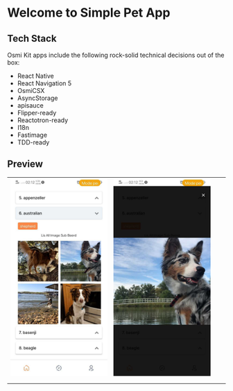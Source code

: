 # Welcome to Simple Pet App
## Tech Stack
Osmi Kit apps include the following rock-solid technical decisions out of the box:
- React Native
- React Navigation 5
- OsmiCSX
- AsyncStorage
- apisauce
- Flipper-ready
- Reactotron-ready
- I18n
- Fastimage
- TDD-ready

## Preview

|                                          |                                          |                                          |     |
| ---------------------------------------- | ---------------------------------------- | ---------------------------------------- | --- |
| ![screenshots1](dist/gambar/info1.jpg) | ![screenshots2](dist/gambar/info2.jpg) | |     |
|                                          |                                          |                                          |     |
|                                          |                                          |                                          |     |
